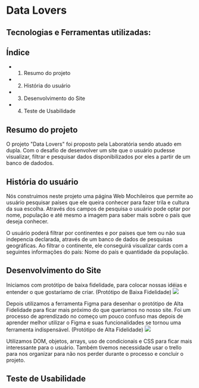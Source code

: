 # Data Lovers

## Tecnologias e Ferramentas utilizadas:

## Índice
* 1. Resumo do projeto
* 2. História do usuário
* 3. Desenvolvimento do Site
* 4. Teste de Usabilidade

## Resumo do projeto 
 O projeto "Data Lovers" foi proposto pela Laboratória sendo atuado em dupla. Com o desafio de desenvolver
 um site  que o usuário pudesse visualizar, filtrar e pesquisar dados disponibilizados por eles a partir de um banco de dadodos.

## História do usuário 
  Nós construimos neste projeto uma página Web Mochileiros que permite ao usuário pesquisar países que ele queira conhecer para fazer trila e cultura da sua escolha. Através dos campos de pesquisa o usuário pode optar por nome, população e até mesmo a imagem para saber mais sobre o país que deseja conhecer.

  O usuário poderá filtrar por continentes e por paises que tem ou não sua indepencia declarada, através de um banco de dados de pesquisas geográficas. Ao filtrar o continente, ele conseguirá visualizar cards com a seguintes informações do país: Nome do país e quantidade da população.

## Desenvolvimento do Site 
Iniciamos com protótipo de baixa fidelidade, para colocar nossas idéias e entender o que gostaríamo de criar. (Protótipo de Baixa Fidelidade)
<img src="./src/img/Protótipo de baixa fidelidade.jpeg">

Depois utilizamos a ferramenta Figma para desenhar o protótipo de Alta Fidelidade para ficar mais próximo do que queriamos no nosso site. Foi um processo de aprendizado no começo um pouco confuso mas depois de aprender melhor utilizar o Figma e suas funcionalidades se tornou uma ferramenta indispensável. (Protótipo de Alta Fidelidade)
<img src="./src/img/Protótipo de alta.png">

Utilizamos DOM, objetos, arrays, uso de condicionais e CSS para ficar mais interessante para o usuário. Também tivemos necessidade usar o trello para nos organizar para não nos perder durante o processo e concluir o projeto.

## Teste de Usabilidade 
